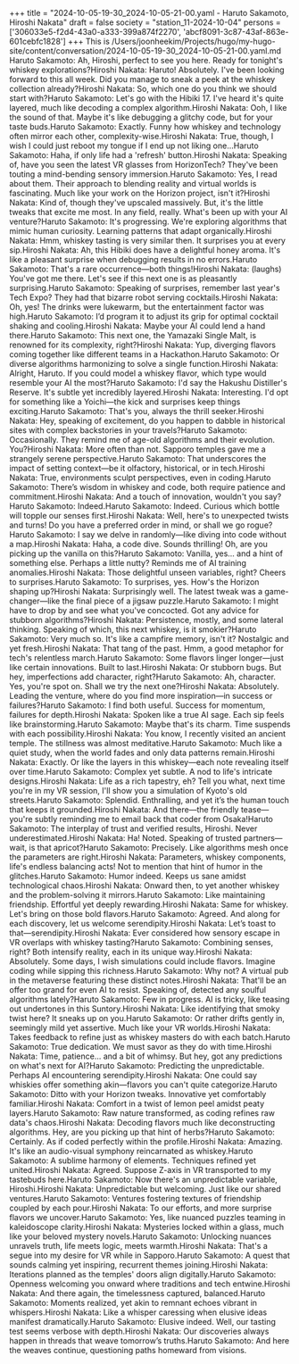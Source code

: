 +++
title = "2024-10-05-19-30_2024-10-05-21-00.yaml - Haruto Sakamoto, Hiroshi Nakata"
draft = false
society = "station_11-2024-10-04"
persons = ['306033e5-f2d4-43a0-a333-399a874f2270', 'abcf8091-3c87-43af-863e-601cebfc1828']
+++
This is /Users/joonheekim/Projects/hugo/my-hugo-site/content/conversation/2024-10-05-19-30_2024-10-05-21-00.yaml.md
Haruto Sakamoto: Ah, Hiroshi, perfect to see you here. Ready for tonight's whiskey explorations?Hiroshi Nakata: Haruto! Absolutely. I've been looking forward to this all week. Did you manage to sneak a peek at the whiskey collection already?Hiroshi Nakata: So, which one do you think we should start with?Haruto Sakamoto: Let's go with the Hibiki 17. I've heard it's quite layered, much like decoding a complex algorithm.Hiroshi Nakata: Ooh, I like the sound of that. Maybe it's like debugging a glitchy code, but for your taste buds.Haruto Sakamoto: Exactly. Funny how whiskey and technology often mirror each other, complexity-wise.Hiroshi Nakata: True, though, I wish I could just reboot my tongue if I end up not liking one...Haruto Sakamoto: Haha, if only life had a 'refresh' button.Hiroshi Nakata: Speaking of, have you seen the latest VR glasses from HorizonTech? They've been touting a mind-bending sensory immersion.Haruto Sakamoto: Yes, I read about them. Their approach to blending reality and virtual worlds is fascinating. Much like your work on the Horizon project, isn't it?Hiroshi Nakata: Kind of, though they've upscaled massively. But, it's the little tweaks that excite me most. In any field, really. What's been up with your AI venture?Haruto Sakamoto: It's progressing. We're exploring algorithms that mimic human curiosity. Learning patterns that adapt organically.Hiroshi Nakata: Hmm, whiskey tasting is very similar then. It surprises you at every sip.Hiroshi Nakata: Ah, this Hibiki does have a delightful honey aroma. It's like a pleasant surprise when debugging results in no errors.Haruto Sakamoto: That's a rare occurrence—both things!Hiroshi Nakata: (laughs) You've got me there. Let's see if this next one is as pleasantly surprising.Haruto Sakamoto: Speaking of surprises, remember last year's Tech Expo? They had that bizarre robot serving cocktails.Hiroshi Nakata: Oh, yes! The drinks were lukewarm, but the entertainment factor was high.Haruto Sakamoto: I’d program it to adjust its grip for optimal cocktail shaking and cooling.Hiroshi Nakata: Maybe your AI could lend a hand there.Haruto Sakamoto: This next one, the Yamazaki Single Malt, is renowned for its complexity, right?Hiroshi Nakata: Yup, diverging flavors coming together like different teams in a Hackathon.Haruto Sakamoto: Or diverse algorithms harmonizing to solve a single function.Hiroshi Nakata: Alright, Haruto. If you could model a whiskey flavor, which type would resemble your AI the most?Haruto Sakamoto: I'd say the Hakushu Distiller's Reserve. It's subtle yet incredibly layered.Hiroshi Nakata: Interesting. I'd opt for something like a Yoichi—the kick and surprises keep things exciting.Haruto Sakamoto: That's you, always the thrill seeker.Hiroshi Nakata: Hey, speaking of excitement, do you happen to dabble in historical sites with complex backstories in your travels?Haruto Sakamoto: Occasionally. They remind me of age-old algorithms and their evolution. You?Hiroshi Nakata: More often than not. Sapporo temples gave me a strangely serene perspective.Haruto Sakamoto: That underscores the impact of setting context—be it olfactory, historical, or in tech.Hiroshi Nakata: True, environments sculpt perspectives, even in coding.Haruto Sakamoto: There’s wisdom in whiskey and code, both require patience and commitment.Hiroshi Nakata: And a touch of innovation, wouldn't you say?Haruto Sakamoto: Indeed.Haruto Sakamoto: Indeed. Curious which bottle will topple our senses first.Hiroshi Nakata: Well, here's to unexpected twists and turns! Do you have a preferred order in mind, or shall we go rogue?Haruto Sakamoto: I say we delve in randomly—like diving into code without a map.Hiroshi Nakata: Haha, a code dive. Sounds thrilling! Oh, are you picking up the vanilla on this?Haruto Sakamoto: Vanilla, yes... and a hint of something else. Perhaps a little nutty? Reminds me of AI training anomalies.Hiroshi Nakata: Those delightful unseen variables, right? Cheers to surprises.Haruto Sakamoto: To surprises, yes. How's the Horizon shaping up?Hiroshi Nakata: Surprisingly well. The latest tweak was a game-changer—like the final piece of a jigsaw puzzle.Haruto Sakamoto: I might have to drop by and see what you've concocted. Got any advice for stubborn algorithms?Hiroshi Nakata: Persistence, mostly, and some lateral thinking. Speaking of which, this next whiskey, is it smokier?Haruto Sakamoto: Very much so. It's like a campfire memory, isn't it? Nostalgic and yet fresh.Hiroshi Nakata: That tang of the past. Hmm, a good metaphor for tech's relentless march.Haruto Sakamoto: Some flavors linger longer—just like certain innovations. Built to last.Hiroshi Nakata: Or stubborn bugs. But hey, imperfections add character, right?Haruto Sakamoto: Ah, character. Yes, you're spot on. Shall we try the next one?Hiroshi Nakata: Absolutely. Leading the venture, where do you find more inspiration—in success or failures?Haruto Sakamoto: I find both useful. Success for momentum, failures for depth.Hiroshi Nakata: Spoken like a true AI sage. Each sip feels like brainstorming.Haruto Sakamoto: Maybe that's its charm. Time suspends with each possibility.Hiroshi Nakata: You know, I recently visited an ancient temple. The stillness was almost meditative.Haruto Sakamoto: Much like a quiet study, when the world fades and only data patterns remain.Hiroshi Nakata: Exactly. Or like the layers in this whiskey—each note revealing itself over time.Haruto Sakamoto: Complex yet subtle. A nod to life's intricate designs.Hiroshi Nakata: Life as a rich tapestry, eh? Tell you what, next time you're in my VR session, I'll show you a simulation of Kyoto's old streets.Haruto Sakamoto: Splendid. Enthralling, and yet it’s the human touch that keeps it grounded.Hiroshi Nakata: And there—the friendly tease—you're subtly reminding me to email back that coder from Osaka!Haruto Sakamoto: The interplay of trust and verified results, Hiroshi. Never underestimated.Hiroshi Nakata: Ha! Noted. Speaking of trusted partners—wait, is that apricot?Haruto Sakamoto: Precisely. Like algorithms mesh once the parameters are right.Hiroshi Nakata: Parameters, whiskey components, life's endless balancing acts! Not to mention that hint of humor in the glitches.Haruto Sakamoto: Humor indeed. Keeps us sane amidst technological chaos.Hiroshi Nakata: Onward then, to yet another whiskey and the problem-solving it mirrors.Haruto Sakamoto: Like maintaining friendship. Effortful yet deeply rewarding.Hiroshi Nakata: Same for whiskey. Let's bring on those bold flavors.Haruto Sakamoto: Agreed. And along for each discovery, let us welcome serendipity.Hiroshi Nakata: Let’s toast to that—serendipity.Hiroshi Nakata: Ever considered how sensory escape in VR overlaps with whiskey tasting?Haruto Sakamoto: Combining senses, right? Both intensify reality, each in its unique way.Hiroshi Nakata: Absolutely. Some days, I wish simulations could include flavors. Imagine coding while sipping this richness.Haruto Sakamoto: Why not? A virtual pub in the metaverse featuring these distinct notes.Hiroshi Nakata: That'll be an offer too grand for even AI to resist. Speaking of, detected any soulful algorithms lately?Haruto Sakamoto: Few in progress. AI is tricky, like teasing out undertones in this Suntory.Hiroshi Nakata: Like identifying that smoky twist here? It sneaks up on you.Haruto Sakamoto: Or rather drifts gently in, seemingly mild yet assertive. Much like your VR worlds.Hiroshi Nakata: Takes feedback to refine just as whiskey masters do with each batch.Haruto Sakamoto: True dedication. We must savor as they do with time.Hiroshi Nakata: Time, patience... and a bit of whimsy. But hey, got any predictions on what's next for AI?Haruto Sakamoto: Predicting the unpredictable. Perhaps AI encountering serendipity.Hiroshi Nakata: One could say whiskies offer something akin—flavors you can't quite categorize.Haruto Sakamoto: Ditto with your Horizon tweaks. Innovative yet comfortably familiar.Hiroshi Nakata: Comfort in a twist of lemon peel amidst peaty layers.Haruto Sakamoto: Raw nature transformed, as coding refines raw data's chaos.Hiroshi Nakata: Decoding flavors much like deconstructing algorithms. Hey, are you picking up that hint of herbs?Haruto Sakamoto: Certainly. As if coded perfectly within the profile.Hiroshi Nakata: Amazing. It's like an audio-visual symphony reincarnated as whiskey.Haruto Sakamoto: A sublime harmony of elements. Techniques refined yet united.Hiroshi Nakata: Agreed. Suppose Z-axis in VR transported to my tastebuds here.Haruto Sakamoto: Now there's an unpredictable variable, Hiroshi.Hiroshi Nakata: Unpredictable but welcoming. Just like our shared ventures.Haruto Sakamoto: Ventures fostering textures of friendship coupled by each pour.Hiroshi Nakata: To our efforts, and more surprise flavors we uncover.Haruto Sakamoto: Yes, like nuanced puzzles teaming in kaleidoscope clarity.Hiroshi Nakata: Mysteries locked within a glass, much like your beloved mystery novels.Haruto Sakamoto: Unlocking nuances unravels truth, life meets logic, meets warmth.Hiroshi Nakata: That's a segue into my desire for VR while in Sapporo.Haruto Sakamoto: A quest that sounds calming yet inspiring, recurrent themes joining.Hiroshi Nakata: Iterations planned as the temples' doors align digitally.Haruto Sakamoto: Openness welcoming you onward where traditions and tech entwine.Hiroshi Nakata: And there again, the timelessness captured, balanced.Haruto Sakamoto: Moments realized, yet akin to remnant echoes vibrant in whispers.Hiroshi Nakata: Like a whisper caressing when elusive ideas manifest dramatically.Haruto Sakamoto: Elusive indeed. Well, our tasting test seems verbose with depth.Hiroshi Nakata: Our discoveries always happen in threads that weave tomorrow’s truths.Haruto Sakamoto: And here the weaves continue, questioning paths homeward from visions.